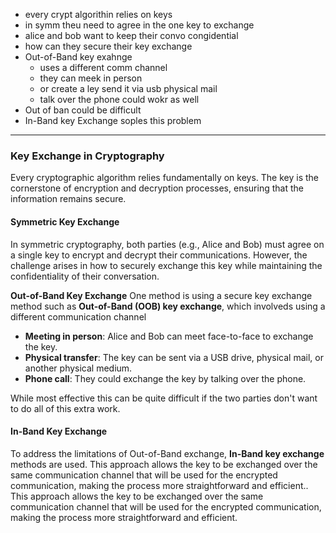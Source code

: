 - every crypt algorithin relies on keys 
- in symm theu need to agree in the one key to exchange 
- alice and bob want to keep their convo congidential 
- how can they secure their key exchange
- Out-of-Band key exahnge 
	- uses a different comm channel 
	- they can meek in person 
	- or create a ley send it via usb physical mail
	- talk over the phone could wokr as well
- Out of ban could be difficult 
- In-Band key Exchange soples this problem 
---------------------------------
### Key Exchange in Cryptography

Every cryptographic algorithm relies fundamentally on keys. The key is the cornerstone of encryption and decryption processes, ensuring that the information remains secure.

#### Symmetric Key Exchange

In symmetric cryptography, both parties (e.g., Alice and Bob) must agree on a single key to encrypt and decrypt their communications. However, the challenge arises in how to securely exchange this key while maintaining the confidentiality of their conversation.

**Out-of-Band Key Exchange**
One method is using a secure key exchange method such as **Out-of-Band (OOB) key exchange**, which involveds using a different communication channel 

- **Meeting in person**: Alice and Bob can meet face-to-face to exchange the key.
- **Physical transfer**: The key can be sent via a USB drive, physical mail, or another physical medium.
- **Phone call**: They could exchange the key by talking over the phone.

While most effective this can be quite difficult if the two parties don't want to do all of this extra work. 

#### In-Band Key Exchange

To address the limitations of Out-of-Band exchange, **In-Band key exchange** methods are used. This approach allows the key to be exchanged over the same communication channel that will be used for the encrypted communication, making the process more straightforward and efficient.. This approach allows the key to be exchanged over the same communication channel that will be used for the encrypted communication, making the process more straightforward and efficient.